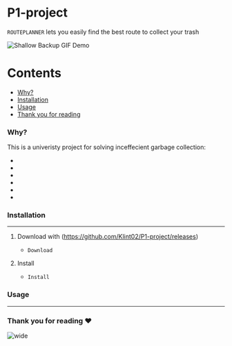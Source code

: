 # P1-project

`ROUTEPLANNER` lets you easily find the best route to collect your trash

![Shallow Backup GIF Demo](img/shallow-backup-demo.gif)

Contents
========

 * [Why?](#why)
 * [Installation](#installation)
 * [Usage](#usage)
 * [Thank you for reading](#Thank-you-for-reading)

### Why?

This is a univeristy project for solving inceffecient garbage collection:

+ 
+ 
+ 
+ 
+ 
+ 

### Installation
---

1. Download with (https://github.com/Klint02/P1-project/releases)
    + `Download`

2. Install
    + `Install`

### Usage
---


### Thank you for reading ❤️
![wide](https://pbs.twimg.com/media/D5prppPUcAEhUFo.jpg)
